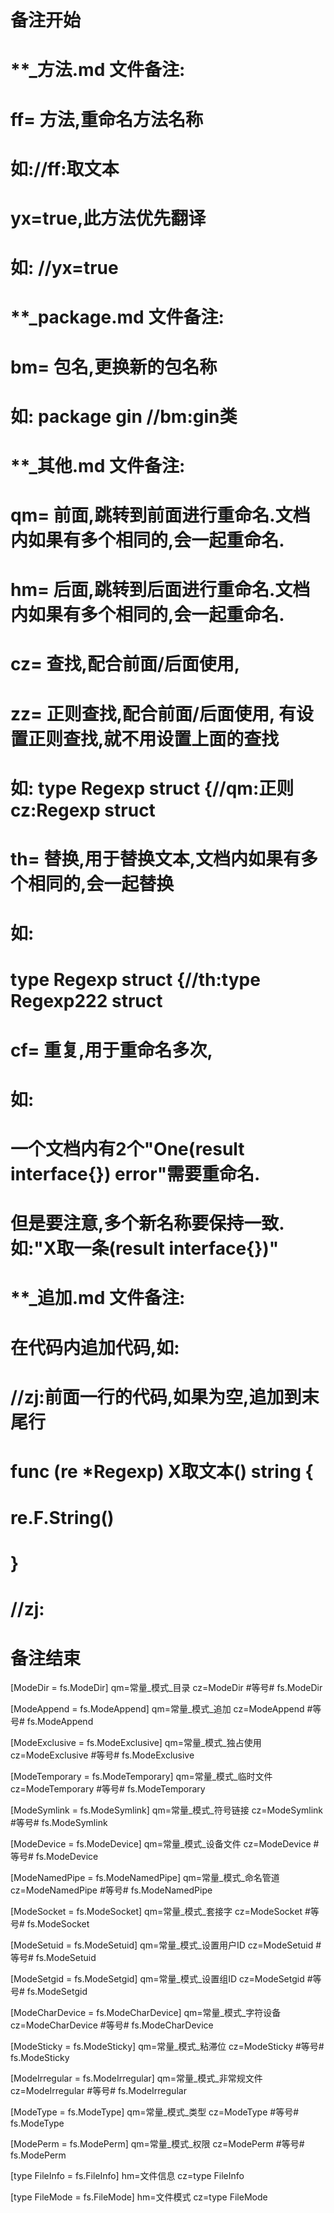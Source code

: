 # 备注开始
# **_方法.md 文件备注:
# ff= 方法,重命名方法名称
# 如://ff:取文本
#
# yx=true,此方法优先翻译
# 如: //yx=true

# **_package.md 文件备注:
# bm= 包名,更换新的包名称 
# 如: package gin //bm:gin类

# **_其他.md 文件备注:
# qm= 前面,跳转到前面进行重命名.文档内如果有多个相同的,会一起重命名.
# hm= 后面,跳转到后面进行重命名.文档内如果有多个相同的,会一起重命名.
# cz= 查找,配合前面/后面使用,
# zz= 正则查找,配合前面/后面使用, 有设置正则查找,就不用设置上面的查找
# 如: type Regexp struct {//qm:正则 cz:Regexp struct
#
# th= 替换,用于替换文本,文档内如果有多个相同的,会一起替换
# 如:
# type Regexp struct {//th:type Regexp222 struct
#
# cf= 重复,用于重命名多次,
# 如: 
# 一个文档内有2个"One(result interface{}) error"需要重命名.
# 但是要注意,多个新名称要保持一致. 如:"X取一条(result interface{})"

# **_追加.md 文件备注:
# 在代码内追加代码,如:
# //zj:前面一行的代码,如果为空,追加到末尾行
# func (re *Regexp) X取文本() string { 
# re.F.String()
# }
# //zj:
# 备注结束

[ModeDir = fs.ModeDir]
qm=常量_模式_目录
cz=ModeDir #等号# fs.ModeDir

[ModeAppend = fs.ModeAppend]
qm=常量_模式_追加
cz=ModeAppend #等号# fs.ModeAppend

[ModeExclusive = fs.ModeExclusive]
qm=常量_模式_独占使用
cz=ModeExclusive #等号# fs.ModeExclusive

[ModeTemporary = fs.ModeTemporary]
qm=常量_模式_临时文件
cz=ModeTemporary #等号# fs.ModeTemporary

[ModeSymlink = fs.ModeSymlink]
qm=常量_模式_符号链接
cz=ModeSymlink #等号# fs.ModeSymlink

[ModeDevice = fs.ModeDevice]
qm=常量_模式_设备文件
cz=ModeDevice #等号# fs.ModeDevice

[ModeNamedPipe = fs.ModeNamedPipe]
qm=常量_模式_命名管道
cz=ModeNamedPipe #等号# fs.ModeNamedPipe

[ModeSocket = fs.ModeSocket]
qm=常量_模式_套接字
cz=ModeSocket #等号# fs.ModeSocket

[ModeSetuid = fs.ModeSetuid]
qm=常量_模式_设置用户ID
cz=ModeSetuid #等号# fs.ModeSetuid

[ModeSetgid = fs.ModeSetgid]
qm=常量_模式_设置组ID
cz=ModeSetgid #等号# fs.ModeSetgid

[ModeCharDevice = fs.ModeCharDevice]
qm=常量_模式_字符设备
cz=ModeCharDevice #等号# fs.ModeCharDevice

[ModeSticky = fs.ModeSticky]
qm=常量_模式_粘滞位
cz=ModeSticky #等号# fs.ModeSticky

[ModeIrregular = fs.ModeIrregular]
qm=常量_模式_非常规文件
cz=ModeIrregular #等号# fs.ModeIrregular

[ModeType = fs.ModeType]
qm=常量_模式_类型
cz=ModeType #等号# fs.ModeType

[ModePerm = fs.ModePerm]
qm=常量_模式_权限
cz=ModePerm #等号# fs.ModePerm

[type FileInfo = fs.FileInfo]
hm=文件信息
cz=type FileInfo

[type FileMode = fs.FileMode]
hm=文件模式
cz=type FileMode
